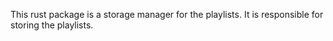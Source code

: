 This rust package is a storage manager for the playlists. It is responsible for storing the playlists.